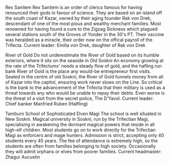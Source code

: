 Rex Sanitem
Rex Sanitem is an order of clerics famous for having renounced their gods in favour of science. They are based on an island off the south coast of Kazar, owned by their aging founder Rak von Drek, descendant of one of the most pious and wealthy merchant families.
Most renowned for having found a cure to the Zigzag Sickness which plagued several stations south of the Groves of Yonder in the 30's PT. Their vaccine was heralded as a miracle, their order now on the offical payroll of the Trifecta.
Current leader: Emilia von Drek, daughter of Rak von Drek


River of Gold
Do not underestimate the River of Gold based on its humble exteriors, where it sits on the seaside in Old Soskni
An economy growing at the rate of the Trifectums' needs a steady flow of gold, and the hafling run bank River of Gold is the place any would-be entrepreneur first visits.
Seated in the centre of old Soskni, the River of Gold funnels money from all of Kazar into the capitol, ensuring work never slows on the Line.
So critical is the bank to the advancement of the Trifecta that their military is used as a threat towards any who would be unable to repay their debts. Even worse is the threat of a visit from the secret police, The D’Yavol.
Current leader: Chief banker Manfried Ruben (Halfling)


Tamburn School of Sophisticated Elven Magi
The school is well situated in New Soskni.
Magical university in Soskni, run by the Trifectian Magi, specialising in awakening the dormant magical powers that reside in all high-elf children. Most students go on to work directly for the Trifectian Magi as enforcers and mage hunters.
Admission is strict, accepting only 40 students every 45 years. The fee of attendance is extremely high, so the students are often from families belonging to high society. Occasionally they will admit orphans or elves from poorer families.
Current headmaster: Zhagur Aucustin
